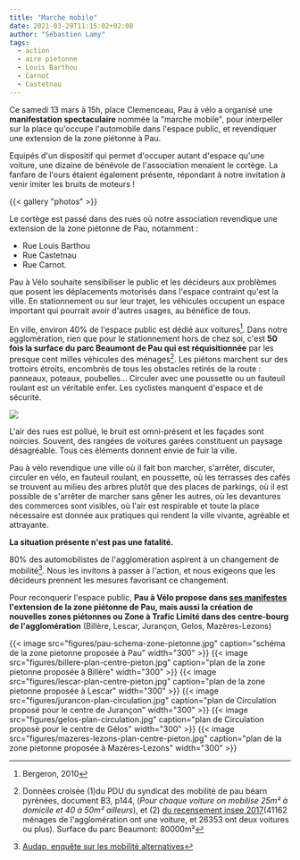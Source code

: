 ```yaml
---
title: "Marche mobile"
date: 2021-03-29T11:15:02+02:00
author: "Sébastien Lamy"
tags:
  - action
  - aire pietonne
  - Louis Barthou
  - Carnot
  - Castetnau
---
```


Ce samedi 13 mars à 15h, place Clemenceau, Pau à vélo a organisé une **manifestation spectaculaire** nommée la "marche mobile", pour interpeller sur la place qu'occupe l'automobile dans l'espace public, et revendiquer une extension de la zone piétonne à Pau.


Equipés d'un dispositif qui permet d'occuper autant d'espace qu'une voiture, une dizaine de bénévole de l'association menaient le cortège. La fanfare de l'ours étaient également présente, répondant à notre invitation à venir imiter les bruits de moteurs !

{{< gallery "photos" >}}

Le cortège est passé dans des rues où notre association revendique une extension de la zone piétonne de Pau, notamment :

* Rue Louis Barthou
* Rue Castetnau
* Rue Carnot.

Pau à Vélo souhaite sensibiliser le public et les décideurs aux problèmes que posent les déplacements motorisés dans l'espace contraint qu'est la ville. En stationnement ou sur leur trajet, les véhicules occupent un espace important qui pourrait avoir d'autres usages, au bénéfice de tous.

En ville, environ 40% de l'espace public est dédié aux voitures[^1]. Dans notre agglomération, rien que pour le stationnement hors de chez soi, c'est **50 fois la surface du parc Beaumont de Pau qui est réquisitionnée** par les presque cent milles véhicules des ménages[^2]. Les piétons marchent sur des trottoirs étroits, encombrés de tous les obstacles retirés de la route : panneaux, poteaux, poubelles... Circuler avec une poussette ou un fauteuil roulant est un véritable enfer. Les cyclistes manquent d'espace et de sécurité.

![](occupation-espace-public.jpg)

L'air des rues est pollué, le bruit est omni-présent et les façades sont noircies. Souvent, des rangées de voitures garées constituent un paysage désagréable. Tous ces éléments donnent envie de fuir la ville.

Pau à vélo revendique une ville où il fait bon marcher, s'arrêter, discuter, circuler en vélo, en fauteuil roulant, en poussette, où les terrasses des cafés se trouvent au milieu des arbres plutôt que des places de parkings, où il est possible de s'arrêter de marcher sans gêner les autres, où les devantures des commerces sont visibles, où l'air est respirable et toute la place nécessaire est donnée aux pratiques qui rendent la ville vivante, agréable et attrayante. 

**La situation présente n'est pas une fatalité.**

80% des automobilistes de l'agglomération aspirent à un changement de mobilité[^3]. Nous les invitons à passer à l'action, et nous exigeons que les décideurs prennent les mesures favorisant ce changement.

Pour reconquerir l'espace public, **Pau à Vélo propose dans [ses manifestes] l'extension de la zone piétonne de Pau, mais aussi la création de nouvelles zones piétonnes ou Zone à Trafic Limité dans des centre-bourg de l'agglomération** (Billère, Lescar, Jurançon, Gelos, Mazères-Lezons)

<div class="gallery">

{{< image src="figures/pau-schema-zone-pietonne.jpg" caption="schéma de la zone pietonne proposée à Pau" width="300" >}}
{{< image src="figures/billere-plan-centre-pieton.jpg" caption="plan de la zone pietonne proposée à Billère" width="300" >}}
{{< image src="figures/lescar-plan-centre-pieton.jpg" caption="plan de la zone pietonne proposée à Lescar" width="300" >}}
{{< image src="figures/jurancon-plan-circulation.jpg" caption="plan de Circulation proposé pour le centre de Jurançon" width="300" >}}
{{< image src="figures/gelos-plan-circulation.jpg" caption="plan de Circulation proposé pour le centre de Gélos" width="300" >}}
{{< image src="figures/mazeres-lezons-plan-centre-pieton.jpg" caption="plan de la zone pietonne proposée à Mazères-Lezons" width="300" >}}

</div>



[^1]: Bergeron, 2010
[^2]: Données croisée (1)du PDU du syndicat des mobilité de pau béarn pyrénées, document B3, p144, (_Pour chaque voiture on mobilise 25m² à domicile et 40 à 50m² ailleurs_), et (2) [du recensement insee 2017](https://www.insee.fr/fr/statistiques/2011101?geo=EPCI-200067254#figure-3-12)(41162 ménages de l'agglomération ont une voiture, et 26353 ont deux voitures ou plus). Surface du parc Beaumont: 80000m²
[^3]: [Audap, enquête sur les mobilité alternatives](https://www.audap.org/?Publications_et_Ressources-Etudes-Etudes_en_detail&etudes=comment_voyez_vous_la_marche_le_velo_et_le_bus_dans_l_agglo_paloise)


[ses manifestes]: http://www.pauavelo.fr/blog/2020/municipales-2020-nos-manifestes/
[cet évènement sur facebook]: https://fb.me/e/6hnIOuMxU

